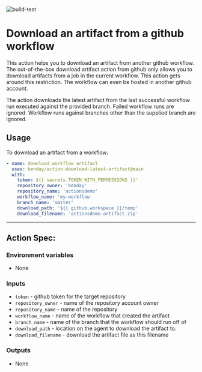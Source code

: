![build-test](https://github.com/benday/action-download-latest-artifact/workflows/build-test/badge.svg)

# Download an artifact from a github workflow

This action helps you to download an artifact from another github workflow.  The out-of-the-box download artifact action from github only allows you to download artifacts from a job in the current workflow.  This action gets around this restriction.  The workflow can even be hosted in another github account.  

The action downloads the latest artifact from the last successful workflow run executed against the provided branch.  Failed workflow runs are ignored.  Workflow runs against branches other than the supplied branch are ignored.  

## Usage

To download an artifact from a workflow:  
```yaml
- name: download workflow artifact
  uses: benday/action-download-latest-artifact@main
  with:
	token: ${{ secrets.TOKEN_WITH_PERMISSIONS }}'
  	repository_owner: 'benday'
  	repository_name: 'actionsdemo'
  	workflow_name: 'my-workflow'
  	branch_name: 'master'
  	download_path: '${{ github.workspace }}/temp'
  	download_filename: 'actionsdemo-artifact.zip'

```

----
## Action Spec:

### Environment variables
- None

### Inputs
- `token` - github token for the target repository
- `repository_owner` - name of the repository account owner
- `repository_name` - name of the repository
- `workflow_name` - name of the workflow that created the artifact
- `branch_name` - name of the branch that the workflow should run off of
- `download_path` - location on the agent to download the artifact to.
- `download_filename` - download the artifact file as this filename

### Outputs
- None
